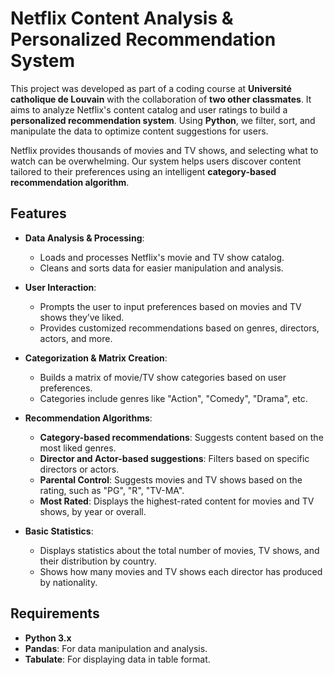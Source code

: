 # Netflix Content Analysis & Personalized Recommendation System

This project was developed as part of a coding course at **Université catholique de Louvain** with the collaboration of **two other classmates**. It aims to analyze Netflix's content catalog and user ratings to build a **personalized recommendation system**. Using **Python**, we filter, sort, and manipulate the data to optimize content suggestions for users.

Netflix provides thousands of movies and TV shows, and selecting what to watch can be overwhelming. Our system helps users discover content tailored to their preferences using an intelligent **category-based recommendation algorithm**.

## Features

- **Data Analysis & Processing**:
  - Loads and processes Netflix's movie and TV show catalog.
  - Cleans and sorts data for easier manipulation and analysis.

- **User Interaction**:
  - Prompts the user to input preferences based on movies and TV shows they’ve liked.
  - Provides customized recommendations based on genres, directors, actors, and more.

- **Categorization & Matrix Creation**:
  - Builds a matrix of movie/TV show categories based on user preferences.
  - Categories include genres like "Action", "Comedy", "Drama", etc.

- **Recommendation Algorithms**:
  - **Category-based recommendations**: Suggests content based on the most liked genres.
  - **Director and Actor-based suggestions**: Filters based on specific directors or actors.
  - **Parental Control**: Suggests movies and TV shows based on the rating, such as "PG", "R", "TV-MA".
  - **Most Rated**: Displays the highest-rated content for movies and TV shows, by year or overall.

- **Basic Statistics**:
  - Displays statistics about the total number of movies, TV shows, and their distribution by country.
  - Shows how many movies and TV shows each director has produced by nationality.

## Requirements

- **Python 3.x**
- **Pandas**: For data manipulation and analysis.
- **Tabulate**: For displaying data in table format.

